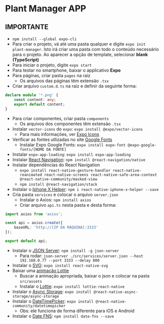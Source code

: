 # Plant Manager APP

## IMPORTANTE

- ``npm install --global expo-cli``
- Para criar o projeto, vá até uma pasta qualquer e digite ``expo init plant-manager``. Isto irá criar uma pasta com todo o conteúdo necessário para o projeto. Ao aparecer a opção de template, selecionar **blank (TypeScript)**
- Para iniciar o projeto, digite ``expo start``
- Para testar no smartphone, baixar o applicativo **Expo**
- Para páginas, criar pasta ``pages`` na raiz
  - Os arquivos das páginas têm extensão ``.tsx``
- Criar arquivo ``custom.d.ts`` na raiz e definir da seguinte forma:
~~~ts
declare module '*.png' {
    const content: any;
    export default content;
}
~~~
- Para criar componentes, criar pasta ``components``
  - Os arquivos dos componentes têm extensão ``.tsx``
- Instalar ``vector-icons`` do ``expo``: ``expo install @expo/vector-icons``
  - Para mais informações, ver [Expo Icons](docs.expo.io/guides/icons/ "Documentação Expo Icons")
- Verificar as fontes utlizadas no site [Google Fonts](fonts.google.com/ "Google Fonts")
  - Instalar Expo Google Fonts: ``expo install expo-font @expo-google-fonts/[NOME DA FONTE]``
- Instalar ``expo-app-loading``: ``expo install expo-app-loading``
- Instalar [React Navigation](reactnavigation.org/docs/getting-started/ "Documentação React Navigation"): ``npm install @react-navigation/native``
- Instalar dependências do React Navigation
  - ``expo install react-native-gesture-handler react-native-reanimated react-native-screens react-native-safe-area-context @react-native-community/masked-view``
  - ``npm install @react-navigation/stack``
- Instalar o [Iphone X Helper](github.com/ptelad/react-native-iphone-x-helper "Documentação Iphone X Helper"): ``npm i react-native-iphone-x-helper --save``
- Cria pasta ``services`` e colocar o arquivo ``server.json``
  - Instalar o Axios: ``npm install axios``
  - Criar arquivo ``api.ts`` nesta pasta e desta forma:
~~~ts
import axios from 'axios';

const api = axios.create({
    baseURL: 'http://[IP DA MÁQUINA]:3333'
});

export default api;
~~~
  - Instalar o [JSON Server](github.com/typicode/json-server "Documentação JSON Server"): ``npm install -g json-server``
    - Para rodar: ``json-server ./src/services/server.json --host 192.168.0.77 --port 3333 --delay 800``
- Instalar o [SVG](docs.expo.io/versions/latest/sdk/svg/ "Documentação SVG"): ``expo install react-native-svg``
- Baixar uma [animação Lottie](lottiefiles.com/featured)
  - Buscar a animação apropriada, baixar o json e colocar na pasta ``src/assets``
  - Instalar o [Lottie](docs.expo.io/versions/latest/sdk/lottie "Documentação Lottie"): ``expo install lottie-react-native``
- Instalar o [Async Storage](docs.expo.io/versions/latest/sdk/async-storage/ "Documentação Async Storage"): ``expo install @react-native-async-storage/async-storage``
- Instalar o [DateTimePicker](docs.expo.io/versions/latest/sdk/date-time-picker/ "Documentação Date Time Picker"): ``expo install @react-native-community/datetimepicker``
  - Obs: ele funciona de forma diferente para iOS e Android
- Instalar o [Date FNS](date-fns.org/docs/Getting-Started/ "Documentação Date FNS"): ``npm install date-fns --save``